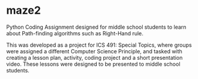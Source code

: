 # maze2
Python Coding Assignment designed for middle school students to learn about Path-finding algorithms such as Right-Hand rule.

This was developed as a project for ICS 491: Special Topics, where groups were assigned a different Computer Science Principle, and tasked with
creating a lesson plan, activity, coding project and a short presentation video. These lessons were designed to be presented to middle school students.
